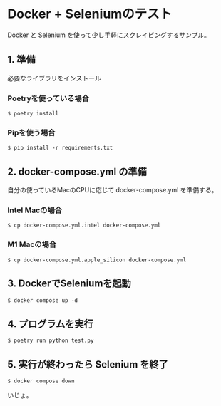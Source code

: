 # Docker + Seleniumのテスト

Docker と Selenium を使って少し手軽にスクレイピングするサンプル。

## 1. 準備

必要なライブラリをインストール

### Poetryを使っている場合

``` shell
$ poetry install
```

### Pipを使う場合

``` shell
$ pip install -r requirements.txt
```

## 2. docker-compose.yml の準備

自分の使っているMacのCPUに応じて docker-compose.yml を準備する。

### Intel Macの場合

``` shell
$ cp docker-compose.yml.intel docker-compose.yml
```

### M1 Macの場合

``` shell
$ cp docker-compose.yml.apple_silicon docker-compose.yml
```

## 3. DockerでSeleniumを起動

``` shell
$ docker compose up -d
```

## 4. プログラムを実行

``` shell
$ poetry run python test.py
```

## 5. 実行が終わったら Selenium を終了

``` shell
$ docker compose down
```

いじょ。
